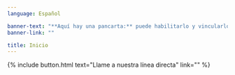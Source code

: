 ```yaml
---
language: Español

banner-text: "**Aquí hay una pancarta:** puede habilitarlo y vincularlo a otras páginas"
banner-link: ""

title: Inicio
---
```


{% include button.html text="Llame a nuestra línea directa" link="" %}

